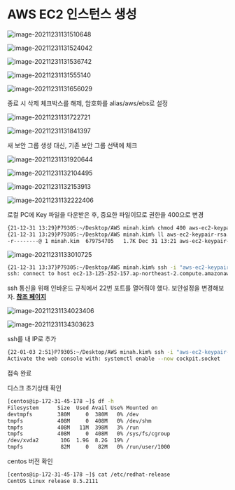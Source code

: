 # AWS EC2 인스턴스 생성

![image-20211231131510648](/usr/local/pythonvenv/minahblog/mysite/blog/static/post/img/image-20211231131510648.png)

![image-20211231131524042](/usr/local/pythonvenv/minahblog/mysite/blog/static/post/img/image-20211231131524042.png)

![image-20211231131536742](/usr/local/pythonvenv/minahblog/mysite/blog/static/post/img/image-20211231131536742.png)

![image-20211231131555140](/usr/local/pythonvenv/minahblog/mysite/blog/static/post/img/image-20211231131555140.png)

![image-20211231131656029](/usr/local/pythonvenv/minahblog/mysite/blog/static/post/img/image-20211231131656029.png)

종료 시 삭제 체크박스를 해제, 암호화를 alias/aws/ebs로 설정



![image-20211231131722721](/usr/local/pythonvenv/minahblog/mysite/blog/static/post/img/image-20211231131722721.png)

![image-20211231131841397](/usr/local/pythonvenv/minahblog/mysite/blog/static/post/img/image-20211231131841397.png)

새 보안 그룹 생성 대신, 기존 보안 그룹 선택에 체크



![image-20211231131920644](/usr/local/pythonvenv/minahblog/mysite/blog/static/post/img/image-20211231131920644.png)

![image-20211231132104495](/usr/local/pythonvenv/minahblog/mysite/blog/static/post/img/image-20211231132104495.png)

![image-20211231132153913](/usr/local/pythonvenv/minahblog/mysite/blog/static/post/img/image-20211231132153913.png)

![image-20211231132222406](/usr/local/pythonvenv/minahblog/mysite/blog/static/post/img/image-20211231132222406.png)

로컬 PC에 Key 파일을 다운받은 후, 중요한 파일이므로 권한을 400으로 변경

```bash
{21-12-31 13:29}P79305:~/Desktop/AWS minah.kim% chmod 400 aws-ec2-keypair-rsa.pem
{21-12-31 13:29}P79305:~/Desktop/AWS minah.kim% ll aws-ec2-keypair-rsa.pem
-r--------@ 1 minah.kim  679754705   1.7K Dec 31 13:21 aws-ec2-keypair-rsa.pem
```

![image-20211231133010725](/usr/local/pythonvenv/minahblog/mysite/blog/static/post/img/image-20211231133010725.png)

```bash
{21-12-31 13:37}P79305:~/Desktop/AWS minah.kim% ssh -i "aws-ec2-keypair-rsa.pem" ec2-user@ec2-13-125-252-157.ap-northeast-2.compute.amazonaws.com
ssh: connect to host ec2-13-125-252-157.ap-northeast-2.compute.amazonaws.com port 22: Operation timed out
```

ssh 통신을 위해 인바운드 규칙에서 22번 포트를 열어줘야 했다. 보안설정을 변경해보자. [**참조 페이지**](https://qiita.com/yokoto/items/338bd80262d9eefb152e)



![image-20211231134023406](/usr/local/pythonvenv/minahblog/mysite/blog/static/post/img/image-20211231134023406.png)

![image-20211231134303623](/usr/local/pythonvenv/minahblog/mysite/blog/static/post/img/image-20211231134303623.png)

ssh를 내 IP로 추가



```bash
{22-01-03 2:51}P79305:~/Desktop/AWS minah.kim% ssh -i "aws-ec2-keypair-rsa.pem" centos@ec2-13-125-213-99.ap-northeast-2.compute.amazonaws.com
Activate the web console with: systemctl enable --now cockpit.socket
```

접속 완료



디스크 초기상태 확인

```bash
[centos@ip-172-31-45-178 ~]$ df -h
Filesystem      Size  Used Avail Use% Mounted on
devtmpfs        380M     0  380M   0% /dev
tmpfs           408M     0  408M   0% /dev/shm
tmpfs           408M   11M  398M   3% /run
tmpfs           408M     0  408M   0% /sys/fs/cgroup
/dev/xvda2       10G  1.9G  8.2G  19% /
tmpfs            82M     0   82M   0% /run/user/1000
```



centos 버전 확인

```bash
[centos@ip-172-31-45-178 ~]$ cat /etc/redhat-release
CentOS Linux release 8.5.2111
```
